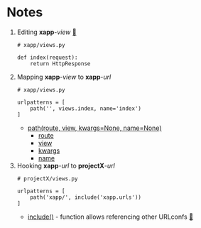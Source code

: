 # Notes

1. Editing **xapp**-*view* [🔗](https://docs.djangoproject.com/en/3.2/intro/tutorial01/#write-your-first-view)
    ```
    # xapp/views.py

    def index(request):
        return HttpResponse
    ```
2. Mapping **xapp**-*view* to **xapp**-*url* 
    ```
    # xapp/views.py
    
    urlpatterns = [
        path('', views.index, name='index')
    ]
    ```
    - [path(route, view, kwargs=None, name=None)](https://docs.djangoproject.com/en/3.2/ref/urls/#django.urls.path)
        - [route](https://docs.djangoproject.com/en/3.2/intro/tutorial01/#path-argument-route)
        - [view](https://docs.djangoproject.com/en/3.2/intro/tutorial01/#path-argument-view)
        - [kwargs](https://docs.djangoproject.com/en/3.2/intro/tutorial01/#path-argument-kwargs)
        - [name](https://docs.djangoproject.com/en/3.2/intro/tutorial01/#path-argument-name)
3. Hooking **xapp**-*url* to **projectX**-*url*
    ```
    # projectX/views.py
    
    urlpatterns = [
        path('xapp/', include('xapp.urls'))
    ]
    ```
    - [include()](https://docs.djangoproject.com/en/3.2/ref/urls/#django.urls.include) - function allows referencing other URLconfs
[🔗]()